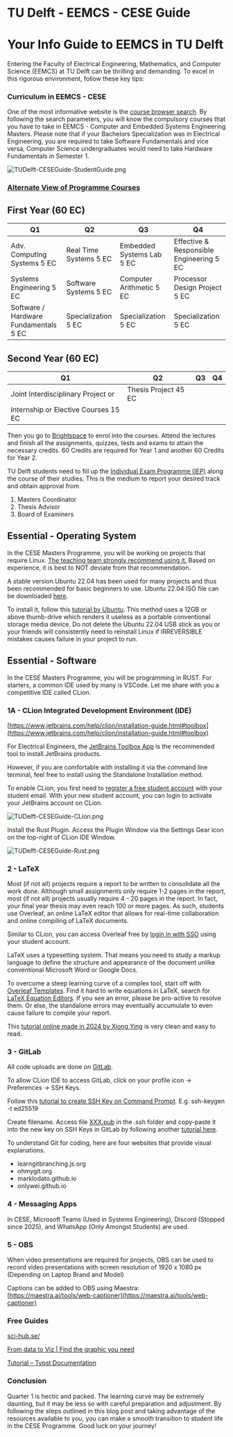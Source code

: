 # TU Delft - EEMCS - CESE Guide

# Your Info Guide to EEMCS in TU Delft

Entering the Faculty of Electrical Engineering, Mathematics, and Computer Science (EEMCS) at TU Delft can be thrilling and demanding. To excel in this rigorous environment, follow these key tips:

### **Curriculum in EEMCS - CESE**

One of the most informative website is the [course browser search](https://www.studiegids.tudelft.nl/a101_displayProgram.do?program_tree_id=30874). By following the search parameters, you will know the compulsory courses that you have to take in EEMCS - Computer and Embedded Systems Engineering Masters. Please note that if your Bachelors Specialization was in Electrical Engineering, you are required to take Software Fundamentals and vice versa, Computer Science undergraduates would need to take Hardware Fundamentals in Semester 1.

![TUDelft-CESEGuide-StudentGuide.png](TUDelft-CESEGuide-StudentGuide.png)

### [Alternate View of Programme Courses](https://www.tudelft.nl/en/education/programmes/masters/msc-computer-embedded-systems-engineering/programme-in-detail)

## First Year (60 EC)

| Q1                                    | Q2                     | Q3                        | Q4                                       |
|---------------------------------------|------------------------|---------------------------|------------------------------------------|
| Adv. Computing Systems 5 EC           | Real Time Systems 5 EC | Embedded Systems Lab 5 EC | Effective & Responsible Engineering 5 EC |
| Systems Engineering 5 EC              | Software Systems 5 EC  | Computer Arithmetic 5 EC  | Processor Design Project 5 EC            |
| Software / Hardware Fundamentals 5 EC | Specialization 5 EC    | Specialization 5 EC       | Specialization 5 EC                      |

## Second Year (60 EC)

| Q1                                   | Q2                   | Q3 | Q4 |
|--------------------------------------|----------------------|----|----|
| Joint Interdisciplinary Project or   | Thesis Project 45 EC |    |    |
| Internship or Elective Courses 15 EC |                      |    |    |

Then you go to [Brightspace](https://login.tudelft.nl/sso/module.php/core/loginuserpass.php?AuthState=_dacbefd3bdaab0b27019e5098c7fbf37a6bd4d671d%3Ahttps%3A%2F%2Flogin.tudelft.nl%2Fsso%2Fsaml2%2Fidp%2FSSOService.php%3Fspentityid%3Dhttps%253A%252F%252Fengine.surfconext.nl%252Fauthentication%252Fsp%252Fmetadata%26cookieTime%3D1724878421https://login.tudelft.nl/sso/module.php/core/loginuserpass.php?AuthState=_dacbefd3bdaab0b27019e5098c7fbf37a6bd4d671d%3Ahttps%3A%2F%2Flogin.tudelft.nl%2Fsso%2Fsaml2%2Fidp%2FSSOService.php%3Fspentityid%3Dhttps%253A%252F%252Fengine.surfconext.nl%252Fauthentication%252Fsp%252Fmetadata%26cookieTime%3D1724878421) to enrol into the courses. Attend the lectures and finish all the assignments, quizzes, tests and exams to attain the necessary credits. 60 Credits are required for Year 1 and another 60 Credits for Year 2.

TU Delft students need to fill up the [Individual Exam Programme (IEP)](https://mystudyplanning.tudelft.nl/faculty/eemcs) along the course of their studies. This is the medium to report your desired track and obtain approval from

1. Masters Coordinator
2. Thesis Advisor
3. Board of Examiners

## Essential - Operating System

In the CESE Masters Programme, you will be working on projects that require Linux. [The teaching team strongly recommend using it.](https://cese.pages.ewi.tudelft.nl/software-fundamentals/linux.html) Based on experience, it is best to NOT deviate from that recommendation.

A stable version Ubuntu 22.04 has been used for many projects and thus been recommended for basic beginners to use. Ubuntu 22.04 ISO file can be downloaded [here](https://ubuntu.com/download/desktop).

To install it, follow this [tutorial by Ubuntu](https://ubuntu.com/tutorials/install-ubuntu-desktop#1-overview). This method uses a 12GB or above thumb-drive which renders it useless as a portable conventional storage media device. Do not delete the Ubuntu 22.04 USB stick as you or your friends will consistently need to reinstall Linux if IRREVERSIBLE mistakes causes failure in your project to run.

## Essential - Software

In the CESE Masters Programme, you will be programming in RUST. For starters, a common IDE used by many is VSCode. Let me share with you a competitive IDE called CLion.

### 1A - CLion Integrated Development Environment (IDE)

[https://www.jetbrains.com/help/clion/installation-guide.html#toolbox](https://www.jetbrains.com/help/clion/installation-guide.html#toolbox)

For Electrical Engineers, the [JetBrains Toolbox App](https://www.jetbrains.com/toolbox/app/) is the recommended tool to install JetBrains products.

However, if you are comfortable with installing it via the command line terminal, feel free to install using the Standalone Installation method.

To enable CLion, you first need to [register a free student account](https://account.jetbrains.com/login) with your student email. With your new student account, you can login to activate your JetBrains account on CLion.

![TUDelft-CESEGuide-CLion.png](TUDelft-CESEGuide-CLion.png)

Install the Rust Plugin. Access the Plugin Window via the Settings Gear icon on the top-right of CLion IDE Window.

![TUDelft-CESEGuide-Rust.png](TUDelft-CESEGuide-Rust.png)

### 2 - LaTeX

Most (if not all) projects require a report to be written to consolidate all the work done. Although small assignments only require 1-2 pages in the report, most (if not all) projects usually require 4 - 20 pages in the report. In fact, your final year thesis may even reach 100 or more pages. As such, students use Overleaf, an online LaTeX editor that allows for real-time collaboration and online compiling of LaTeX documents.

Similar to CLion, you can access Overleaf free by [login in with SSO](https://www.overleaf.com/login) using your student account.

LaTeX uses a typesetting system. That means you need to study a markup language to define the structure and appearance of the document unlike conventional Microsoft Word or Google Docs.

To overcome a steep learning curve of a complex tool, start off with [Overleaf Templates](https://www.overleaf.com/latex/templates). Find it hard to write equations in LaTeX, search for [LaTeX Equation Editors](https://latex.codecogs.com/eqneditor/editor.php). If you see an error, please be pro-active to resolve them. Or else, the standalone errors may eventually accumulate to even cause failure to compile your report.

This [tutorial online made in 2024 by Xiong Ying](https://latex-tutorial.com/tutorials/) is very clean and easy to read.

### 3 - GitLab

All code uploads are done on [GitLab](https://gitlab.ewi.tudelft.nl/users/sign_in).

To allow CLion IDE to access GitLab, click on your profile icon → Preferences → SSH Keys.

Follow this [tutorial to create SSH Key on Command Prompt](https://docs.gitlab.com/ee/user/ssh.html#ed25519-ssh-keys). E.g. ssh-keygen -t ed25519

Create filename. Access file [XXX.pub](http://XXX.pub) in the .ssh folder and copy-paste it into the new key on SSH Keys in GitLab by following another [tutorial here](https://www.tutorialspoint.com/gitlab/gitlab_ssh_key_setup.htm).

To understand Git for coding, here are four websites that provide visual explanations.

- learngitbranching.js.org
- ohmygit.org
- marklodato.github.io
- onlywei.github.io

### 4 - Messaging Apps

In CESE, Microsoft Teams (Used in Systems Engineering), Discord (Stopped since 2025), and WhatsApp (Only Amongst Students) are used.

### 5 - OBS

When video presentations are required for projects, OBS can be used to record video presentations with screen resolution of 1920 x 1080 px (Depending on Laptop Brand and Model)

Captions can be added to OBS using Maestra: [https://maestra.ai/tools/web-captioner](https://maestra.ai/tools/web-captioner)

### Free Guides

[sci-hub.se/](https://sci-hub.se/)

[From data to Viz | Find the graphic you need](https://www.data-to-viz.com/#violin)

[Tutorial – Typst Documentation](https://typst.app/docs/tutorial/)

### Conclusion

Quarter 1 is hectic and packed. The learning curve may be extremely daunting, but it may be less so with careful preparation and adjustment. By following the steps outlined in this blog post and taking advantage of the resources available to you, you can make a smooth transition to student life in the CESE Programme. Good luck on your journey!